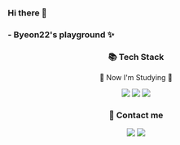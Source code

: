 ### Hi there 👋
### - Byeon22's playground ✨

<div align=center>
  <h3>📚 Tech Stack</h3>
  <p>🌱 Now I'm Studying 🌱</p>
</div>
<div align="center">
  <img src="https://img.shields.io/badge/Java-007396?style=flat&logo=Java&logoColor=white" />
	<img src="https://img.shields.io/badge/React-61DAFB?style=flat&logo=React&logoColor=white"/>
  <img src="https://img.shields.io/badge/Android-3DDC84?style=flat&logo=Android&logoColor=white"/>
</div>
<div align=center>
  <h3>💬 Contact me</h3>
</div>
<div align="center">
  <img src="https://img.shields.io/badge/Tech Blog-20C997?style=flat&logo=Velog&logoColor=white" />
	<img src="https://img.shields.io/badge/Mail-EA4335?style=flat&logo=Gmail&logoColor=white"/>
</div>
<!--
**byeon22/byeon22** is a ✨ _special_ ✨ repository because its `README.md` (this file) appears on your GitHub profile.

Here are some ideas to get you started:

- 🔭 I’m currently working on ...
- 🌱 I’m currently learning ...
- 👯 I’m looking to collaborate on ...
- 🤔 I’m looking for help with ...
- 💬 Ask me about ...
- 📫 How to reach me: ...
- 😄 Pronouns: ...
- ⚡ Fun fact: ...
-->
